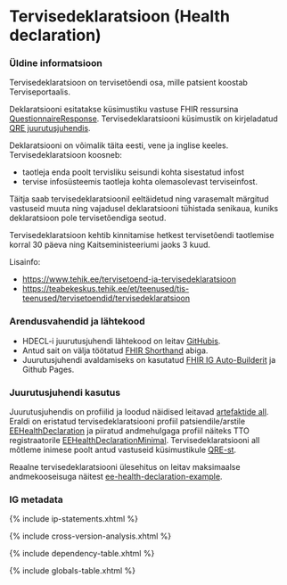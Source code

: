 # Tervisedeklaratsioon (Health declaration)

### Üldine informatsioon

Tervisedeklaratsioon on tervisetõendi osa, mille patsient koostab Terviseportaalis.

Deklaratsiooni esitatakse küsimustiku vastuse FHIR ressursina [QuestionnaireResponse](https://hl7.org/fhir/questionnaireresponse.html). Tervisedeklaratsiooni küsimustik on kirjeladatud [QRE juurutusjuhendis](https://github.com/TEHIK-EE/ig-ee-qre).
 
Deklaratsiooni on võimalik täita eesti, vene ja inglise keeles.
Tervisedeklaratsioon koosneb:
- taotleja enda poolt tervisliku seisundi kohta sisestatud infost
- tervise infosüsteemis taotleja kohta olemasolevast terviseinfost.

Täitja saab tervisedeklaratsioonil eeltäidetud ning varasemalt märgitud vastuseid muuta ning vajadusel deklaratsiooni tühistada senikaua, kuniks deklaratsioon pole tervisetõendiga seotud. 

Tervisedeklaratsioon kehtib kinnitamise hetkest tervisetõendi taotlemise korral 30 päeva ning Kaitseministeeriumi jaoks 3 kuud.

Lisainfo: 
- https://www.tehik.ee/tervisetoend-ja-tervisedeklaratsioon
- https://teabekeskus.tehik.ee/et/teenused/tis-teenused/tervisetoendid/tervisedeklaratsioon

### Arendusvahendid ja lähtekood

- HDECL-i juurutusjuhendi lähtekood on leitav [GitHubis](https://github.com/TEHIK-EE/ig-ee-hdecl).
- Antud sait on välja töötatud [FHIR Shorthand](https://build.fhir.org/ig/HL7/fhir-shorthand) abiga.
- Juurutusjuhendi avaldamiseks on kasutatud [FHIR IG Auto-Builderit](https://github.com/FHIR/auto-ig-builder) ja Github Pages.

### Juurutusjuhendi kasutus

Juurutusjuhendis on profiilid ja loodud näidised leitavad [artefaktide all](artifacts.html). 
Eraldi on eristatud tervisedeklaratsiooni profiil patsiendile/arstile [EEHealthDeclaration](StructureDefinition-ee-health-declaration.html) ja piiratud andmehulgaga profiil näiteks TTO registraatorile [EEHealthDeclarationMinimal](StructureDefinition-ee-health-declaration-minimal.html).
Tervisedeklaratsiooni all mõtleme inimese poolt antud vastuseid küsimustikule [QRE-st](https://github.com/TEHIK-EE/ig-ee-qre).

Reaalne tervisedeklaratsiooni ülesehitus on leitav maksimaalse andmekooseisuga näitest [ee-health-declaration-example](QuestionnaireResponse-ee-health-declaration-example.html).


### IG metadata

{% include ip-statements.xhtml %}

{% include cross-version-analysis.xhtml %}

{% include dependency-table.xhtml %}

{% include globals-table.xhtml %}
